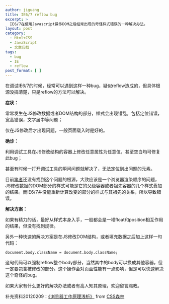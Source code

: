 ```yaml
---
author: jiguang
title: IE6/7 reflow bug
excerpt: >
  IE6/7在使用Javascript操作DOM之后经常出现的奇怪样式错误的一种解决办法。
layout: post
category:
  - Html+CSS
  - JavaScript
  - 文章归档
tags:
  - bug
  - IE
  - reflow
post_format: [ ]
---
```

在调试IE6/7的时候，经常可以遇到这样一种bug，疑似reflow造成的，但具体根源没搞清楚，只是reflow的方法可以解决。

**症状：**

常常发生在JS修改数据或者DOM结构的部分，样式会出现错乱，包括定位错误，宽高错误，文字居中等问题；

仅在JS修改后才出现问题，一般页面载入时是好的。

**确诊：**

利用调试工具在JS修改结构的容器上修改任意属性为任意值，甚至空白均可修复此bug；

甚至有时候一打开调试工具的瞬间问题就解决了，无法定位到出问题的元素。

目前[笔者][1]还没有找到这个问题的根源，大致应该是一个浏览器渲染顺序的问题，JS修改数据的DOM部分的样式可能是它的父级容器或者祖先容器的几个样式叠加的结果。而IE6/7并没能重新计算改变的部分的样式与其祖先的关系，所以导致错误。

**解决方案：**

如果有精力的话，最好从样式本身入手，一般都会是一堆float和position相互作用的结果，但没有找到规律。

另外一种快速的解决方案是在JS修改DOM结构，或者填充数据之后加上这样一句代码：

    document.body.className = document.body.className;

这句代码可以强制reflow整个body部分，当然其中的body可以换成其他容器，但一定要包含被修改的部分。这个操作会对页面性能有一点影响，但是可以快速解决这个奇怪的bug。

如果大家有什么更好的解决办法或者有高人知其原理，欢迎留言赐教。

补充资料20120209：[《浏览器工作原理浅析》][2] from [CSS森林][3]

 [1]: http://www.44ux.com "笔者"
 [2]: http://www.cssforest.org/blog/index.php?id=195
 [3]: http://www.cssforest.org/blog/